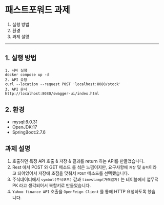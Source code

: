# 패스트포워드 과제

1. 실행 방법
2. 환경
3. 과제 설명
---
## 1. 실행 방법

```shell
1. 서버 실행
docker compose up -d
2. API 요청 
curl --location --request POST 'localhost:8080/stock'
3. API 문서
http://localhost:8080/swagger-ui/index.html
```

## 2. 환경
- mysql:8.0.31
- OpenJDK:17
- SpringBoot:2.7.6

## 과제 설명
1. 호출하면 특정 API 호출 & 저장 & 결과를 return 하는 API를 만들었습니다.
2. Rest 에서 POST 와 GET 메소드 를 섞은 느낌이지만, 요구사항에 `저장` 및 `출력`이라고 되어있어서 저장에 초점을 맞춰서 `POST` 메소드를 선택했습니다.  
3. 주식데이터에서 `symbol(주식코드)` 값과 `timestamp(거래일자)` 는 테이블에서 업무적 PK 라고 생각되어서 복합키로 만들었습니다.
4. `Yahoo finance API` 호출을 `OpenFeign Client` 를 통해 HTTP 요청하도록 했습니다.
